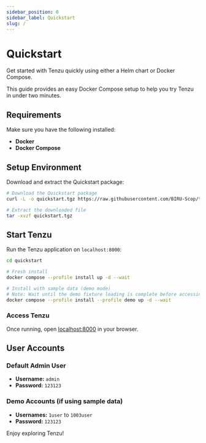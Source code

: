 ```yaml
---
sidebar_position: 0
sidebar_label: Quickstart
slug: /
---
```



# Quickstart

Get started with Tenzu quickly using either a Helm chart or Docker Compose.

This guide provides an easy Docker Compose setup to help you try Tenzu in under two minutes.

## Requirements

Make sure you have the following installed:

- **Docker**
- **Docker Compose**

## Setup Environment

Download and extract the Quickstart package:

```bash
# Download the Quickstart package
curl -L -o quickstart.tgz https://raw.githubusercontent.com/BIRU-Scop/tenzu-docs/refs/heads/main/static/examples/quickstart.tgz

# Extract the downloaded file
tar -xvzf quickstart.tgz
```

## Start Tenzu

Run the Tenzu application on `localhost:8000`:

```bash
cd quickstart

# Fresh install
docker compose --profile install up -d --wait

# Install with sample data (demo mode)
# Note: Wait until the demo fixture loading is complete before accessing the app.
docker compose --profile install --profile demo up -d --wait
```

### Access Tenzu

Once running, open [localhost:8000](http://localhost:8000/) in your browser.

## User Accounts

### Default Admin User
- **Username:** `admin`
- **Password:** `123123`

### Demo Accounts (if using sample data)
- **Usernames:** `1user` to `1003user`
- **Password:** `123123`

Enjoy exploring Tenzu!

